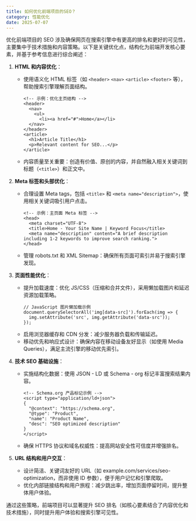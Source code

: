 ```yaml
---
title: 如何优化前端项目的SEO？
category: 性能优化
date: 2025-07-07
---
```

优化前端项目的 SEO 涉及确保网页在搜索引擎中有更高的排名和更好的可见性，主要集中于技术措施和内容策略。以下是关键优化点，结构化为前端开发核心要素，并基于参考信息进行综合阐述：  

1. **HTML 和内容优化**：  
   - 使用语义化 HTML 标签（如 `<header>` `<nav>` `<article>` `<footer>` 等），帮助搜索引擎理解页面结构。  
     ```
     <!-- 示例：优化主页结构 -->
     <header>
       <nav>
         <ul>
           <li><a href="#">Home</a></li>
       </nav>
     </header>
     <article>
       <h1>Article Title</h1>
       <p>Relevant content for SEO...</p>
     </article>
     ```
   - 内容质量至关重要：创造有价值、原创的内容，并自然融入相关关键词到标题（`<title>`）和正文中。  

2. **Meta 标签和头部优化**：  
   - 合理设置 Meta tags，包括 `<title>` 和 `<meta name="description">`，使用相关关键词吸引用户点击。  
     ```
     <!-- 示例：主页面 Meta 标签 -->
     <head>
       <meta charset="UTF-8">
       <title>Home - Your Site Name | Keyword Focus</title>
       <meta name="description" content="A brief description including 1-2 keywords to improve search ranking.">
     </head>
     ```
   - 管理 robots.txt 和 XML Sitemap：确保所有页面可索引并易于搜索引擎发现。  

3. **页面性能优化**：  
   - 提升加载速度：优化 JS/CSS（压缩和合并文件），采用懒加载图片和延迟资源加载策略。  
     ```
     // JavaScript 图片懒加载示例
     document.querySelectorAll('img[data-src]').forEach(img => {
       img.setAttribute('src', img.getAttribute('data-src'));
     });
     ```
   - 启用浏览器缓存和 CDN 分发：减少服务器负载和传输延迟。  
   - 移动优先和响应式设计：确保内容在移动设备友好显示（如使用 Media Queries），满足主流引擎的移动优先索引。  

4. **技术 SEO 基础设施**：  
   - 实施结构化数据：使用 JSON - LD 或 Schema - org 标记丰富搜索结果内容。  
     ```
     <!-- Schema.org 产品标记示例 -->
     <script type="application/ld+json">
     {
       "@context": "https://schema.org",
       "@type": "Product",
       "name": "Product Name",
       "desc": "SEO optimized description"
     }
     </script>
     ```
   - 确保 HTTPS 协议和域名权威性：提高网站安全性可信度并增强排名。  

5. **URL 结构和用户交互**：  
   - 设计简洁、关键词友好的 URL（如 example.com/services/seo-optimization，而非使用 ID 参数），便于用户记忆和引擎爬取。  
   - 优化内部链接结构和用户旅程：减少跳出率，增加页面停留时间，提升整体用户体验。  

通过这些策略，前端项目可以显著提升 SEO 排名（如核心要素结合了内容优化和技术措施），同时提升用户体验和搜索引擎可见性。
